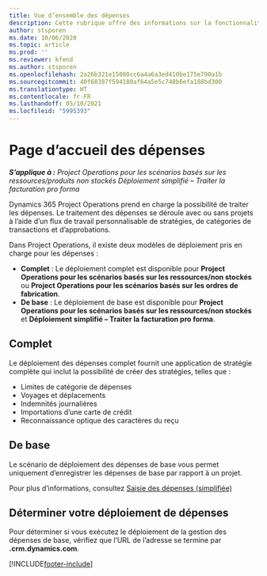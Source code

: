 ```yaml
---
title: Vue d’ensemble des dépenses
description: Cette rubrique offre des informations sur la fonctionnalité Dépenses dans Project Operations.
author: stsporen
ms.date: 10/06/2020
ms.topic: article
ms.prod: ''
ms.reviewer: kfend
ms.author: stsporen
ms.openlocfilehash: 2a26b321e15080cc6a4a6a3ed410be175e790a1b
ms.sourcegitcommit: 40f68387f594180af64a5e5c748b6efa188bd300
ms.translationtype: HT
ms.contentlocale: fr-FR
ms.lasthandoff: 05/10/2021
ms.locfileid: "5995393"
---
```

# <a name="expense-home-page"></a>Page d’accueil des dépenses

_**S’applique à :** Project Operations pour les scénarios basés sur les ressources/produits non stockés Déploiement simplifié – Traiter la facturation pro forma_


Dynamics 365 Project Operations prend en charge la possibilité de traiter les dépenses. Le traitement des dépenses se déroule avec ou sans projets à l’aide d’un flux de travail personnalisable de stratégies, de catégories de transactions et d’approbations.

Dans Project Operations, il existe deux modèles de déploiement pris en charge pour les dépenses : 

- **Complet** : Le déploiement complet est disponible pour **Project Operations pour les scénarios basés sur les ressources/non stockés** ou **Project Operations pour les scénarios basés sur les ordres de fabrication**.
- **De base** : Le déploiement de base est disponible pour **Project Operations pour les scénarios basés sur les ressources/non stockés** et **Déploiement simplifié – Traiter la facturation pro forma**.

## <a name="full"></a>Complet 
Le déploiement des dépenses complet fournit une application de stratégie complète qui inclut la possibilité de créer des stratégies, telles que :

  - Limites de catégorie de dépenses
  - Voyages et déplacements
  - Indemnités journalières
  - Importations d’une carte de crédit
  - Reconnaissance optique des caractères du reçu

## <a name="basic"></a>De base 
Le scénario de déploiement des dépenses de base vous permet uniquement d’enregistrer les dépenses de base par rapport à un projet. 

Pour plus d’informations, consultez [Saisie des dépenses (simplifiée)](basic-expense.md)

## <a name="determine-your-expense-deployment"></a>Déterminer votre déploiement de dépenses
Pour déterminer si vous exécutez le déploiement de la gestion des dépenses de base, vérifiez que l’URL de l’adresse se termine par **.crm.dynamics.com**. 


[!INCLUDE[footer-include](../includes/footer-banner.md)]